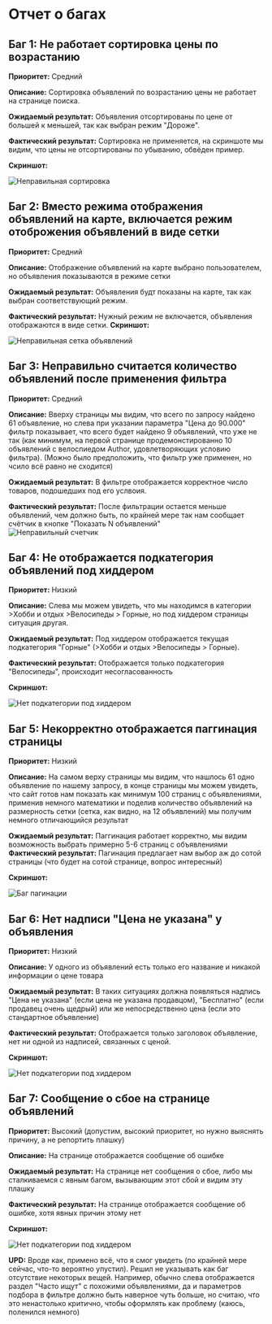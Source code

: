 # Отчет о багах

## Баг 1: Не работает сортировка цены по возрастанию

**Приоритет:** Средний

**Описание:** Сортировка объявлений по возрастанию цены не работает на странице поиска.  

**Ожидаемый результат:** Объявления отсортированы по цене от большей к меньшей, так как выбран режим "Дороже".  

**Фактический результат:** Сортировка не применяется, на скриншоте мы видим, что цены не отсортированы по убыванию, обвёден пример.

**Скриншот:**  

![Неправильная сортировка](screenshots/sorting_bug.jpg)

## Баг 2: Вместо режима отображения объявлений на карте, включается режим отоброжения объявлений в виде сетки 

**Приоритет:** Средний

**Описание:** Отображение объявлений на карте выбрано пользователем, но объявления показываются в режиме сетки 

**Ожидаемый результат:** Объявления будт показаны на карте, так как выбран соответствующий режим.  

**Фактический результат:** Нужный режим не включается, объявления отображаются в виде сетки.
**Скриншот:**  

![Неправильная сетка объявлений](screenshots/map_view_bug.jpg)

## Баг 3: Неправильно считается количество объявлений после применения фильтра

**Приоритет:** Средний

**Описание:** Вверху страницы мы видим, что всего по запросу найдено 61 объявление, но слева при указании параметра "Цена до 90.000" фильтр показывает, что всего будет найдено 9 объявлений,
что уже не так (как минимум, на первой странице продемонстированно 10 объявлений с велоспиедом Author, удовлетворяющих условию фильтра). (Можно было предположить, что фильтр уже применен, но чсило всё равно не сходится)

**Ожидаемый результат:** В фильтре отображается корректное число товаров, подошедших под его услвоия.

**Фактический результат:** После фильтрации остается меньше объявлений, чем должно быть, по крайней мере так нам сообщает счётчик в кнопке "Показать N объявлений"  
  ![Неправильный счетчик](screenshots/filter_bug.jpg)



## Баг 4: Не отображается подкатегория объявлений под хиддером 

**Приоритет:** Низкий

**Описание:** Слева мы можем увидеть, что мы находимся в категории >Хобби и отдых >Велосипеды > Горные, но под хиддером страницы ситуация другая.  

**Ожидаемый результат:** Под хиддером отображается текущая подкатегория "Горные" (>Хобби и отдых >Велосипеды > Горные).  

**Фактический результат:** Отображается только подкатегория "Велосипеды", происходит несогласованность  

**Скриншот:**  

![Нет подкатегории под хиддером](screenshots/subtitle_bug.jpg)

## Баг 5: Некорректно отображается паггинация страницы

**Приоритет:** Низкий

**Описание:** На самом верху страницы мы видим, что нашлось 61 одно объявление по нашему запросу, в конце страницы мы можем увидеть,
что сайт готов нам показать как минимум 100 страниц с объявлениями, применив немного математики и поделив количество объявлений на размерность сетки
(сетка, как видно, на 12 объявлений) мы получим немного отличающийся результат

**Ожидаемый результат:** Паггинация работает корректно, мы видим возможность выбрать примерно 5-6 страниц с объявлениями  
**Фактический результат:** Пагинация предлагает нам выбор аж до сотой страницы (что будет на сотой странице, вопрос интересный)

**Скриншот:**  

![Баг пагинации](screenshots/pagination_bug.jpg)



## Баг 6: Нет надписи "Цена не указана" у объявления

**Приоритет:** Низкий

**Описание:** У одного из объявлений есть только его название и никакой информации о цене товара  

**Ожидаемый результат:** В таких ситуациях должна появляться надпись "Цена не указана" (если цена не указана продавцом), "Бесплатно" (если продавец очень щедрый) или же непосредственно цена (если это стандартное объявление)

**Фактический результат:** Отображается только заголовок объявление, нет ни одной из надписей, связанных с ценой.

**Скриншот:**  

![Нет подкатегории под хиддером](screenshots/price_bug.jpg)


## Баг 7: Сообщение о сбое на странице объявлений

**Приоритет:** Высокий (допустим, высокий приоритет, но нужно выяснять причину, а не репортить плашку)

**Описание:** На странице отображается сообщение об ошибке 

**Ожидаемый результат:** На странице нет сообщения о сбое, либо мы сталкиваемся с явным багом, вызывающим этот сбой и видим эту плашку

**Фактический результат:** На странице отображается сообщение об ошибке, хотя явных причин этому нет

**Скриншот:**  

![Нет подкатегории под хиддером](screenshots/alert_bug.jpg)

**UPD:** Вроде как, примено всё, что я смог увидеть (по крайней мере сейчас, что-то вероятно упустил). Решил не указывать как баг отсутствие некоторых вещей. Например, обычно слева отображается раздел "Часто ищут" с похожими объявлениями, 
да и параметров подбора в фильтре должно быть наверное чуть больше, но считаю, что это ненастолько критично, чтобы оформлять как проблему (каюсь, поленился немного)
